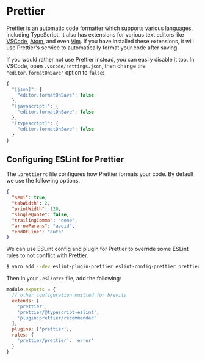 # Prettier

[Prettier](https://prettier.io/) is an automatic code formatter which supports various languages, including TypeScript. It also has extensions for various text editors like [VSCode](https://github.com/prettier/prettier-vscode), [Atom](https://github.com/prettier/prettier-atom), and even [Vim](https://github.com/prettier/vim-prettier). If you have installed these extensions, it will use Prettier's service to automatically format your code after saving.

If you would rather not use Prettier instead, you can easily disable it too. In VSCode, open `.vscode/settings.json`, then change the `"editor.formatOnSave"` option to `false`:

```javascript
{
  "[json]": {
    "editor.formatOnSave": false
  },
  "[javascript]": {
    "editor.formatOnSave": false
  },
  "[typescript]": {
    "editor.formatOnSave": false
  }
}
```

## Configuring ESLint for Prettier

The `.prettierrc` file configures how Prettier formats your code. By default we use the following options.

```json
{
  "semi": true,
  "tabWidth": 2,
  "printWidth": 120,
  "singleQuote": false,
  "trailingComma": "none",
  "arrowParens": "avoid",
  "endOfLine": "auto"
}
```

We can use ESLint config and plugin for Prettier to override some ESLint rules to not conflict with Prettier.

```bash
$ yarn add --dev eslint-plugin-prettier eslint-config-prettier prettier
```

Then in your `.eslintrc` file, add the following:

```javascript
module.exports = {
  // other configuration omitted for brevity
  extends: [
    'prettier',
    'prettier/@typescript-eslint',
    'plugin:prettier/recommended'
  ],
  plugins: ['prettier'],
  rules: {
    'prettier/prettier': 'error'
  }
}
```
